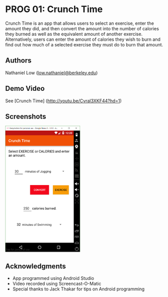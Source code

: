 # PROG 01: Crunch Time

Crunch Time is an app that allows users to select an exercise, enter the amount they did, and then convert the amount into the number of calories they burned as well as the equivalent amount of another exercise. Alternatively, users can enter the amount of calories they wish to burn and find out how much of a selected exercise they must do to burn that amount.

## Authors

Nathaniel Low ([low.nathaniel@berkeley.edu](mailto:low.nathaniel@berkeley.edu))

## Demo Video

See [Crunch Time] (http://youtu.be/Cvral3XKF44?hd=1)

## Screenshots

<img src="screenshots/CrunchTime.PNG" height="400" alt="Screenshot"/>

## Acknowledgments

* App programmed using Android Studio
* Video recorded using Screencast-O-Matic
* Special thanks to Jack Thakar for tips on Android programming
